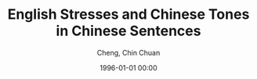 ---
layout: post
title: English Stresses and Chinese Tones in Chinese Sentences

date: 1996-01-01 00:00
author: Cheng, Chin Chuan
journal: Phonetica

link: https://doi.org/10.1159/000258601

year: 1968
---